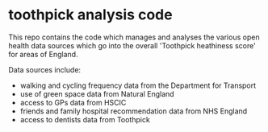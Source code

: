 toothpick analysis code
=========

This repo contains the code which manages and analyses the various open health data sources which go into the overall 'Toothpick heathiness score' for areas of England. 

Data sources include:
- walking and cycling frequency data from the Department for Transport
- use of green space data from Natural England
- access to GPs data from HSCIC
- friends and family hospital recommendation data from NHS England
- access to dentists data from Toothpick
